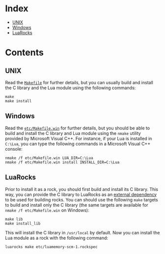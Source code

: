 Index
=====

- [UNIX](#unix)
- [Windows](#windows)
- [LuaRocks](#luarocks)

Contents
========

UNIX
----

Read the [`Makefile`](Makefile) for further details,
but you can usually build and install the C library and the Lua module using the following commands:

```shell
make
make install
```

Windows
-------

Read the [`etc/Makefile.win`](etc/Makefile.win) for further details,
but you should be able to build and install the C library and Lua module using the `nmake` utility provided by Microsoft Visual C++.
For instance,
if your Lua is installed in `C:\Lua`,
you can type the following commands in a Microsoft Visual C++ console:

```shell
nmake /f etc/Makefile.win LUA_DIR=C:\Lua
nmake /f etc/Makefile.win install INSTALL_DIR=C:\Lua
```

LuaRocks
--------

Prior to install it as a rock,
you should first build and install its C library.
This way,
you can provide the C library to LuaRocks as an [external dependency](https://github.com/luarocks/luarocks/wiki/Platform-agnostic-external-dependencies) to be used for building rocks.
You can should use the following `make` targets to build and install only the C library
(the same targets are available for `nmake /f etc/Makefile.win` on Windows):

```shell
make lib
make install_lib
```

This will install the C library in `/usr/local` by default.
Now you can install the Lua module as a rock with the following command:

```shell
luarocks make etc/luamemory-scm-1.rockspec
```
